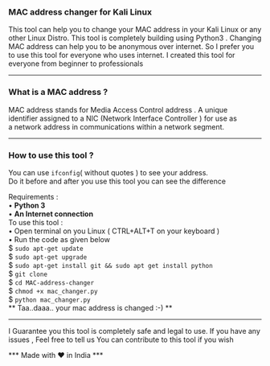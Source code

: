 ### MAC address changer for Kali Linux

This tool can help you to change your MAC address in your Kali Linux or any other Linux Distro.
This tool is completely building using Python3 .
Changing MAC address can help you to be anonymous over internet.
So I prefer you to use this tool for everyone who uses internet.
I created this tool for everyone from beginner to professionals



------------------------------------------------------------------------------------------------



### What is a MAC address ?

MAC address stands for Media Access Control address . 
 A unique identifier assigned to a NIC (Network Interface Controller ) for use 
as a network address in communications within a network segment.
 

------------------------------------------------------------------------------------------------



### How to use this tool ?

You can use ` ifconfig `( without quotes ) to see your address.  
Do it before and after you use this tool you can see the difference

Requirements :<br>
         • **Python 3** <br>
         • **An Internet connection**<br>
To use this tool : <br>
         • Open terminal on you Linux ( CTRL+ALT+T on your keyboard )<br>
         • Run the code as given below<br>
$ `sudo apt-get update`<br>
$ `sudo apt-get upgrade`<br>
$ `sudo apt-get install git && sudo apt get install python`<br>
$ `git clone`<br>
$ `cd MAC-address-changer`<br>
$ `chmod +x mac_changer.py`<br>
$ `python mac_changer.py`<br>
      ** Taa..daaa.. your mac address is changed :-) **



---------------------------------------------------------------------------------------------------

I Guarantee you this tool is completely safe and legal to use.
If you have any issues , Feel free to tell us
You can contribute to this tool if you wish 

*** Made with ❤️ in India ***

